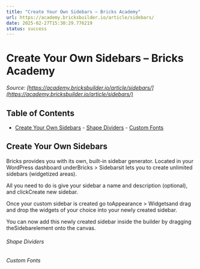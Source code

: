 ```yaml
---
title: "Create Your Own Sidebars – Bricks Academy"
url: https://academy.bricksbuilder.io/article/sidebars/
date: 2025-02-27T15:30:29.776219
status: success
---
```


# Create Your Own Sidebars – Bricks Academy

*Source: [https://academy.bricksbuilder.io/article/sidebars/](https://academy.bricksbuilder.io/article/sidebars/)*

## Table of Contents

- [Create Your Own Sidebars](#create-your-own-sidebars)
        - [Shape Dividers](#shape-dividers)
        - [Custom Fonts](#custom-fonts)

## Create Your Own Sidebars

Bricks provides you with its own, built-in sidebar generator. Located in your WordPress dashboard underBricks > Sidebarsit lets you to create unlimited sidebars (widgetized areas).

All you need to do is give your sidebar a name and description (optional), and clickCreate new sidebar.

Once your custom sidebar is created go toAppearance > Widgetsand drag and drop the widgets of your choice into your newly created sidebar.

You can now add this newly created sidebar inside the builder by dragging theSidebarelement onto the canvas.

###### Shape Dividers

###### Custom Fonts

